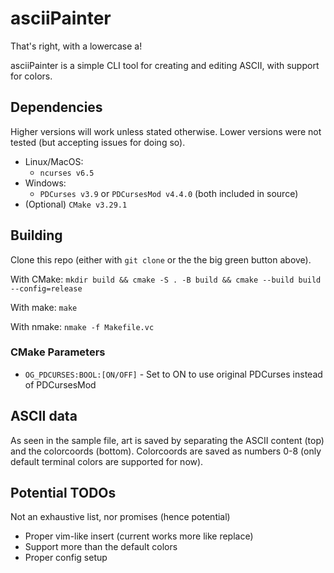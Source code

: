 # asciiPainter
That's right, with a lowercase a!

asciiPainter is a simple CLI tool for creating and editing ASCII, with support for colors.

## Dependencies
Higher versions will work unless stated otherwise. Lower versions were not tested (but accepting issues for doing so).
* Linux/MacOS:
  * `ncurses v6.5`
* Windows: 
  * `PDCurses v3.9` or `PDCursesMod v4.4.0` (both included in source)
* (Optional) `CMake v3.29.1`

## Building
Clone this repo (either with `git clone` or the the big green button above).

With CMake:
`mkdir build && cmake -S . -B build && cmake --build build --config=release`

With make:
`make`

With nmake:
`nmake -f Makefile.vc`

### CMake Parameters

* `OG_PDCURSES:BOOL:[ON/OFF]` - Set to ON to use original PDCurses instead of PDCursesMod

## ASCII data
As seen in the sample file, art is saved by separating the ASCII content (top) and the colorcoords (bottom).
Colorcoords are saved as numbers 0-8 (only default terminal colors are supported for now).

## Potential TODOs
Not an exhaustive list, nor promises (hence potential)
* Proper vim-like insert (current works more like replace)
* Support more than the default colors
* Proper config setup
